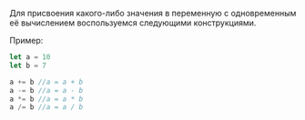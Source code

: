 Для присвоения какого-либо значения в переменную с одновременным её вычислением воспользуемся следующими конструкциями.

Пример:
```JavaScript
let a = 10
let b = 7

a += b //a = a + b
a -= b //a = a - b
a *= b //a = a * b
a /= b //a = a / b
```
